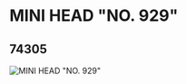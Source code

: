# MINI HEAD  "NO. 929"
## 74305
![MINI HEAD  "NO. 929"](https://lc-www-live-s.legocdn.com/media/bricks/5/2/4656483.jpg)
